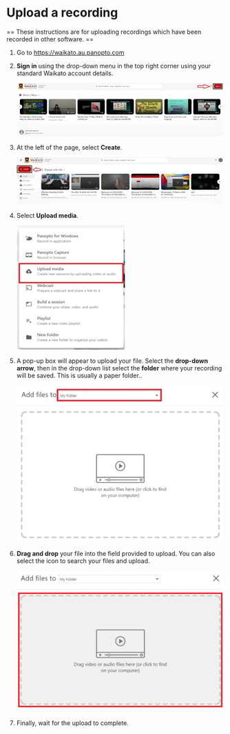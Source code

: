 # Upload a recording

== These instructions are for uploading recordings which have been recorded in other software. ==

1. Go to https://waikato.au.panopto.com

2. **Sign in** using the drop-down menu in the top right corner using your standard Waikato account details.

    ![](images/staff-panopto-upload.webp)

3. At the left of the page, select **Create**.

    ![](images/staff-panopto-upload2.webp)

4. Select **Upload media**.

    ![](images/staff-panopto-upload3.webp)

5. A pop-up box will appear to upload your file. Select the **drop-down arrow**, then in the drop-down list select the **folder** where your recording will be saved. This is usually a paper folder..

    ![](images/staff-panopto-upload4.webp)

6. **Drag and drop** your file into the field provided to upload. You can also select the icon to search your files and upload.

   ![](images/panopto-add-file-field.png)

8. Finally, wait for the upload to complete.
